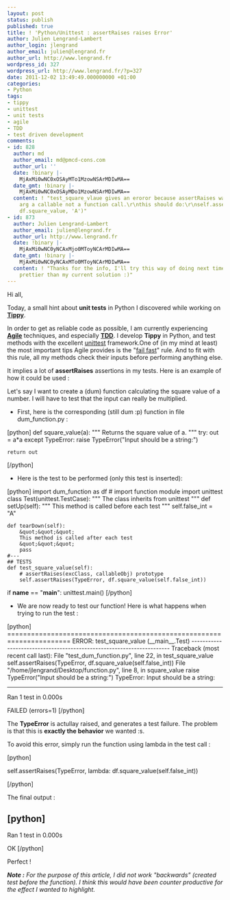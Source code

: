 ```yaml
---
layout: post
status: publish
published: true
title: ! 'Python/Unittest : assertRaises raises Error'
author: Julien Lengrand-Lambert
author_login: jlengrand
author_email: julien@lengrand.fr
author_url: http://www.lengrand.fr
wordpress_id: 327
wordpress_url: http://www.lengrand.fr/?p=327
date: 2011-12-02 13:49:49.000000000 +01:00
categories:
- Python
tags:
- tippy
- unittest
- unit tests
- agile
- TDD
- test driven development
comments:
- id: 828
  author: md
  author_email: md@pmcd-cons.com
  author_url: ''
  date: !binary |-
    MjAxMi0wNC0xOSAyMTo1MzowNSArMDIwMA==
  date_gmt: !binary |-
    MjAxMi0wNC0xOSAyMDo1MzowNSArMDIwMA==
  content: ! "test_square_vlaue gives an eroror because assertRaises wants for 2nd
    arg a callable not a function call.\r\nthis should do:\r\nself.assertRaises(TypeError,
    df.square_value, 'A')"
- id: 873
  author: Julien Lengrand-Lambert
  author_email: julien@lengrand.fr
  author_url: http://www.lengrand.fr
  date: !binary |-
    MjAxMi0wNC0yNCAxMjo0MToyNCArMDIwMA==
  date_gmt: !binary |-
    MjAxMi0wNC0yNCAxMTo0MToyNCArMDIwMA==
  content: ! "Thanks for the info, I'll try this way of doing next time. \r\nIt is
    prettier than my current solution :)"
---
```

Hi all,

Today, a small hint about <strong>unit tests</strong> in Python I discovered while working on <strong><a title="tippy on github" href="https://github.com/jlengrand/Tippy" target="_blank">Tippy</a></strong>.

In order to get as reliable code as possible, I am currently experiencing <strong><a title="agile" href="http://en.wikipedia.org/wiki/Agile_software_development" target="_blank">Agile</a></strong> techniques, and especially <strong><a title="TDD" href="http://fr.wikipedia.org/wiki/Test_Driven_Development" target="_blank">TDD</a></strong>. I develop <strong>Tippy</strong> in Python, and test methods with the excellent <a title="unittest framework" href="http://docs.python.org/library/unittest.html" target="_blank">unittest</a> framework.One of (in my mind at least) the most important tips Agile provides is the "<a title="fail fast" href="http://en.wikipedia.org/wiki/Fail-fast" target="_blank">fail fast</a>" rule. And to fit with this rule, all my methods check their inputs before performing anything else.

It implies a lot of <strong>assertRaises</strong> assertions in my tests. Here is an example of how it could be used :

Let's say I want to create a (dum) function calculating the square value of a number. I will have to test that the input can really be multiplied.
<ul>
	<li>First, here is the corresponding (still dum :p) function in file dum_function.py :</li>
</ul>
[python]
def square_value(a):
    &quot;&quot;&quot;
    Returns the square value of a.
    &quot;&quot;&quot;
    try:
        out = a*a
    except TypeError:
        raise TypeError(&quot;Input should be a string:&quot;)

    return out
[/python]
<ul>
	<li>Here is the test to be performed (only this test is inserted):</li>
</ul>
[python]
import dum_function as df # import function module
import unittest
class Test(unittest.TestCase):
    &quot;&quot;&quot;
    The class inherits from unittest
    &quot;&quot;&quot;
    def setUp(self):
        &quot;&quot;&quot;
        This method is called before each test
        &quot;&quot;&quot;
        self.false_int = &quot;A&quot;

    def tearDown(self):
        &quot;&quot;&quot;
        This method is called after each test
        &quot;&quot;&quot;
        pass
    #---
    ## TESTS
    def test_square_value(self):
        # assertRaises(excClass, callableObj) prototype
        self.assertRaises(TypeError, df.square_value(self.false_int))

if __name__ == &quot;__main__&quot;:
    unittest.main()
[/python]
<ul>
	<li>We are now ready to test our function! Here is what happens when trying to run the test :</li>
</ul>
[python]
======================================================================
ERROR: test_square_value (__main__.Test)
----------------------------------------------------------------------
Traceback (most recent call last):
  File &quot;test_dum_function.py&quot;, line 22, in test_square_value
    self.assertRaises(TypeError, df.square_value(self.false_int))
  File &quot;/home/jlengrand/Desktop/function.py&quot;, line 8, in square_value
    raise TypeError(&quot;Input should be a string:&quot;)
TypeError: Input should be a string:

----------------------------------------------------------------------
Ran 1 test in 0.000s

FAILED (errors=1)
[/python]

The <strong>TypeError</strong> is actullay raised, and generates a test failure. The problem is that this is <strong>exactly the behavior</strong> we wanted :s.

To avoid this error, simply run the function using lambda in the test call :

[python]

self.assertRaises(TypeError, lambda: df.square_value(self.false_int))

[/python]

The final output :

[python]
----------------------------------------------------------------------
Ran 1 test in 0.000s

OK
[/python]

Perfect !

<em><strong>Note :</strong> For the purpose of this article, I did not work "backwards" (created test before the function). I think this would have been counter productive for the effect I wanted to highlight.</em>
